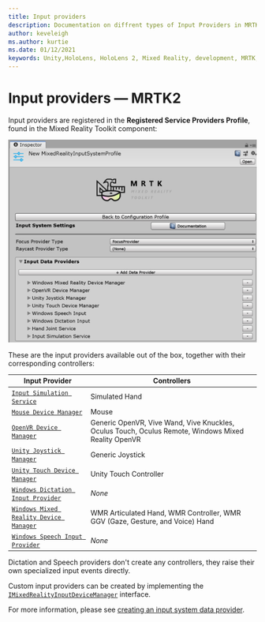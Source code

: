 ```yaml
---
title: Input providers
description: Documentation on diffrent types of Input Providers in MRTK
author: keveleigh
ms.author: kurtie
ms.date: 01/12/2021
keywords: Unity,HoloLens, HoloLens 2, Mixed Reality, development, MRTK,
---
```


# Input providers &#8212; MRTK2

Input providers are registered in the **Registered Service Providers Profile**, found in the Mixed Reality Toolkit component:

<img src="../images/input/RegisteredServiceProviders.PNG" width="650px" alt="Service providers">

These are the input providers available out of the box, together with their corresponding controllers:

| Input Provider | Controllers |
| --- | --- |
| [`Input Simulation Service`](xref:Microsoft.MixedReality.Toolkit.Input.InputSimulationService?view=mixed-reality-toolkit-unity-2020-dotnet-2.8.0&preserve-view=true) | Simulated Hand |
| [`Mouse Device Manager`](xref:Microsoft.MixedReality.Toolkit.Input.UnityInput.MouseDeviceManager?view=mixed-reality-toolkit-unity-2020-dotnet-2.8.0&preserve-view=true) | Mouse  |
| [`OpenVR Device Manager`](xref:Microsoft.MixedReality.Toolkit.OpenVR.Input.OpenVRDeviceManager?view=mixed-reality-toolkit-unity-2020-dotnet-2.8.0&preserve-view=true) | Generic OpenVR, Vive Wand, Vive Knuckles, Oculus Touch, Oculus Remote, Windows Mixed Reality OpenVR  |
| [`Unity Joystick Manager`](xref:Microsoft.MixedReality.Toolkit.Input.UnityInput.UnityJoystickManager?view=mixed-reality-toolkit-unity-2020-dotnet-2.8.0&preserve-view=true) | Generic Joystick  |
| [`Unity Touch Device Manager`](xref:Microsoft.MixedReality.Toolkit.Input.UnityInput.UnityTouchDeviceManager?view=mixed-reality-toolkit-unity-2020-dotnet-2.8.0&preserve-view=true) | Unity Touch Controller  |
| [`Windows Dictation Input Provider`](xref:Microsoft.MixedReality.Toolkit.Windows.Input.WindowsDictationInputProvider?view=mixed-reality-toolkit-unity-2020-dotnet-2.8.0&preserve-view=true) | *None*  |
| [`Windows Mixed Reality Device Manager`](xref:Microsoft.MixedReality.Toolkit.WindowsMixedReality.Input.WindowsMixedRealityDeviceManager?view=mixed-reality-toolkit-unity-2020-dotnet-2.8.0&preserve-view=true) | WMR Articulated Hand, WMR Controller, WMR GGV (Gaze, Gesture, and Voice) Hand |
| [`Windows Speech Input Provider`](xref:Microsoft.MixedReality.Toolkit.Windows.Input.WindowsSpeechInputProvider?view=mixed-reality-toolkit-unity-2020-dotnet-2.8.0&preserve-view=true) | *None* |

Dictation and Speech providers don't create any controllers, they raise their own specialized input events directly.

Custom input providers can be created by implementing the [`IMixedRealityInputDeviceManager`](xref:Microsoft.MixedReality.Toolkit.Input.IMixedRealityInputDeviceManager?view=mixed-reality-toolkit-unity-2020-dotnet-2.8.0&preserve-view=true) interface.

For more information, please see [creating an input system data provider](create-data-provider.md).
